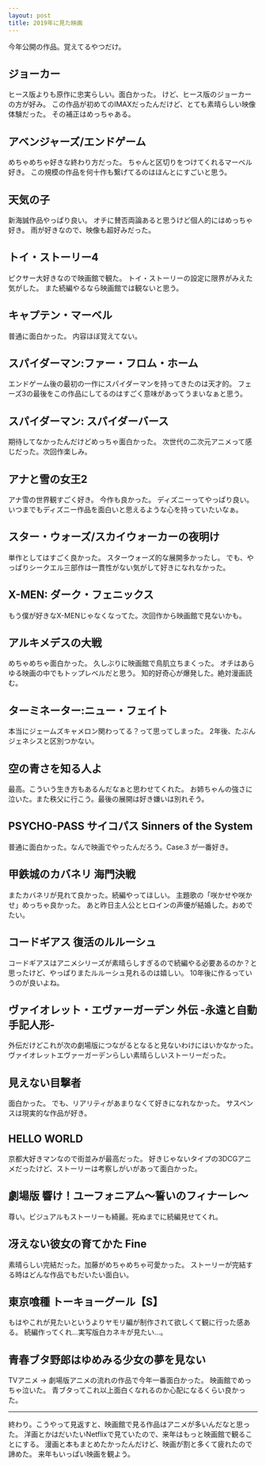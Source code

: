 ```yaml
---
layout: post
title: 2019年に見た映画
---
```


今年公開の作品。覚えてるやつだけ。

## ジョーカー
ヒース版よりも原作に忠実らしい。面白かった。
けど、ヒース版のジョーカーの方が好み。
この作品が初めてのIMAXだったんだけど、とても素晴らしい映像体験だった。
その補正はめっちゃある。

## アベンジャーズ/エンドゲーム
めちゃめちゃ好きな終わり方だった。
ちゃんと区切りをつけてくれるマーベル好き。
この規模の作品を何十作も繋げてるのはほんとにすごいと思う。

## 天気の子
新海誠作品やっぱり良い。
オチに賛否両論あると思うけど個人的にはめっちゃ好き。
雨が好きなので、映像も超好みだった。

## トイ・ストーリー4
ピクサー大好きなので映画館で観た。
トイ・ストーリーの設定に限界がみえた気がした。
また続編やるなら映画館では観ないと思う。

## キャプテン・マーベル
普通に面白かった。
内容ほぼ覚えてない。

## スパイダーマン:ファー・フロム・ホーム
エンドゲーム後の最初の一作にスパイダーマンを持ってきたのは天才的。
フェーズ3の最後をこの作品にしてるのはすごく意味があってうまいなぁと思う。

## スパイダーマン: スパイダーバース
期待してなかったんだけどめっちゃ面白かった。
次世代の二次元アニメって感じだった。次回作楽しみ。

## アナと雪の女王2
アナ雪の世界観すごく好き。
今作も良かった。
ディズニーってやっぱり良い。
いつまでもディズニー作品を面白いと思えるような心を持っていたいなぁ。

## スター・ウォーズ/スカイウォーカーの夜明け
単作としてはすごく良かった。
スターウォーズ的な展開多かったし。
でも、やっぱりシークエル三部作は一貫性がない気がして好きになれなかった。

## X-MEN: ダーク・フェニックス
もう僕が好きなX-MENじゃなくなってた。次回作から映画館で見ないかも。

## アルキメデスの大戦
めちゃめちゃ面白かった。
久しぶりに映画館で鳥肌立ちまくった。
オチはあらゆる映画の中でもトップレベルだと思う。
知的好奇心が爆発した。絶対漫画読む。

## ターミネーター:ニュー・フェイト
本当にジェームズキャメロン関わってる？って思ってしまった。
2年後、たぶんジェネシスと区別つかない。

## 空の青さを知る人よ
最高。こういう生き方もあるんだなぁと思わせてくれた。
お姉ちゃんの強さに泣いた。また秩父に行こう。最後の展開は好き嫌いは別れそう。

## PSYCHO-PASS サイコパス Sinners of the System
普通に面白かった。なんで映画でやったんだろう。Case.3 が一番好き。

## 甲鉄城のカバネリ 海門決戦
またカバネリが見れて良かった。続編やってほしい。
主題歌の「咲かせや咲かせ」めっちゃ良かった。
あと昨日主人公とヒロインの声優が結婚した。おめでたい。

## コードギアス 復活のルルーシュ
コードギアスはアニメシリーズが素晴らしすぎるので続編やる必要あるのか？と思ったけど、やっぱりまたルルーシュ見れるのは嬉しい。
10年後に作るっていうのが良いよね。

## ヴァイオレット・エヴァーガーデン 外伝 -永遠と自動手記人形-
外伝だけどこれが次の劇場版につながるとなると見ないわけにはいかなかった。
ヴァイオレットエヴァーガーデンらしい素晴らしいストーリーだった。

## 見えない目撃者
面白かった。
でも、リアリティがあまりなくて好きになれなかった。
サスペンスは現実的な作品が好き。

## HELLO WORLD
京都大好きマンなので街並みが最高だった。
好きじゃないタイプの3DCGアニメだったけど、ストーリーは考察しがいがあって面白かった。

## 劇場版 響け！ユーフォニアム～誓いのフィナーレ～
尊い。ビジュアルもストーリーも綺麗。死ぬまでに続編見せてくれ。

## 冴えない彼女の育てかた Fine
素晴らしい完結だった。加藤がめちゃめちゃ可愛かった。
ストーリーが完結する時はどんな作品でもだいたい面白い。

## 東京喰種 トーキョーグール【S】
もはやこれが見たいというよりヤモリ編が制作されて欲しくて観に行った感ある。
続編作ってくれ…実写版白カネキが見たい…。

## 青春ブタ野郎はゆめみる少女の夢を見ない
TVアニメ -> 劇場版アニメの流れの作品で今年一番面白かった。
映画館でめっちゃ泣いた。
青ブタってこれ以上面白くなれるのか心配になるくらい良かった。

---
終わり。こうやって見返すと、映画館で見る作品はアニメが多いんだなと思った。
洋画とかはだいたいNetflixで見ていたので、来年はもっと映画館で観ることにする。
漫画と本もまとめたかったんだけど、映画が割と多くて疲れたので諦めた。
来年もいっぱい映画を観よう。
